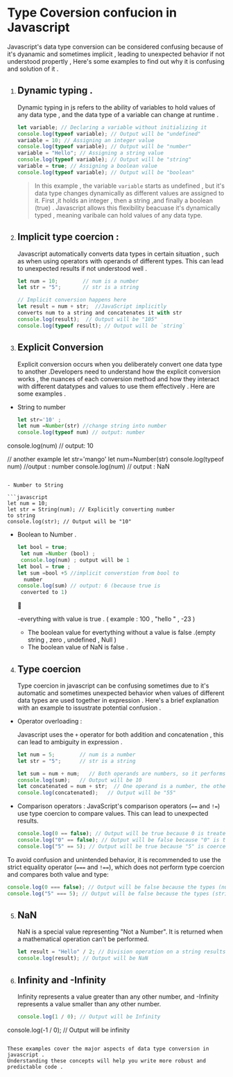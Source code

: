 # Type Coversion confucion in Javascript

Javascript's data type conversion can be considered confusing because of it's dyanamic and sometimes implicit , leading to unexpected behavior if not understood propertly , Here's some examples to find out why it is confusing and solution of it .

1. ## Dynamic typing .

   Dynamic typing in js refers to the ability of variables to hold values of any data type , and the data type of a variable can change at runtime .
   
    ```javascript
    let variable; // Declaring a variable without initializing it
   console.log(typeof variable); // Output will be "undefined"
    variable = 10; // Assigning an integer value
    console.log(typeof variable); // Output will be "number"
    variable = "Hello"; // Assigning a string value
    console.log(typeof variable); // Output will be "string"
    variable = true; // Assigning a boolean value
    console.log(typeof variable); // Output will be "boolean"
    ```
   
   > In this example , the variable `variable` starts as undefined , but it's data type changes dynamically as different values are assigned to it. First ,it holds an integer , then a string ,and finally a boolean (true) . Javascript allows this flexibility beacuase it's dynamically typed , meaning varibale can hold values of any data type.

2. ## Implicit type coercion :

   Javascript automatically converts data types in certain situation , such as when using operators with operands of different types. This can lead to unexpected results if not understood well .
   
    ```javascript
    let num = 10;        // num is a number
    let str = "5";       // str is a string
   
    // Implicit conversion happens here
    let result = num + str;  //JavaScript implicitly
    converts num to a string and concatenates it with str
    console.log(result);  // Output will be "105"
    console.log(typeof result); // Output will be `string`
    ```

3. ## Explicit Conversion
    Explicit conversion occurs when you deliberately convert one data type to another .Developers need to understand how the explicit conversion works , the nuances of each conversion method and how they interact with different datatypes and values to use them effectively . Here are some examples .

- String to number

   ```javascript
  let str='10' ;
   let num =Number(str) //change string into number
  console.log(typeof num) // output: number
  
 console.log(num) // output: 10
  
   // another example
   let str='mango'
   let num=Number(str)
   console.log(typeof num) //output : number
  console.log(num) // output : NaN
   ```

- Number to String

   ```javascript
   let num = 10;
   let str = String(num); // Explicitly converting number
  to string
  console.log(str); // Output will be "10"
  ```

- Boolean to Number .
   ```javascript
   let bool = true;
    let num =Number (bool) ;
    console.log(num) ; output will be 1
   let bool = true ;
   let sum =bool +5 //implicit converstion from bool to
     number
   console.log(sum) // output: 6 (because true is
    converted to 1)
   ```
  
  :memo:
  
   -everything with value is true . ( example : 100 , "hello " , -23 )
   - The boolean value for evertything without a value is false .(empty string , zero , undefined , Null )
   - The boolean value of NaN is false .

4. ## Type coercion
    Type coercion in javascript can be confusing sometimes due to it's automatic and sometimes unexpected behavior when values of different data types are used together in expression . Here's a brief explanation with an example to issustrate potential confusion .

- Operator overloading :

   Javascript uses the `+` operator for both addition and concatenation , this can lead to ambiguity in expression .
  
   ```javascript
   let num = 5;        // num is a number
  let str = "5";      // str is a string
  
  let sum = num + num;   // Both operands are numbers, so it performs addition
   console.log(sum);   // Output will be 10
   let concatenated = num + str;  // One operand is a number, the other is a string, so it performs concatenation
   console.log(concatenated);   // Output will be "55"
   ```

- Comparison operators :
   JavaScript's comparison operators (`==` and `!=`) use type coercion to compare values. This can lead to unexpected results.
  
   ```javascript
  console.log(0 == false); // Output will be true because 0 is treated as false
  console.log("0" == false); // Output will be false because "0" is truthy
  console.log("5" == 5); // Output will be true because "5" is coerced to 5 before comparison
   ```

To avoid confusion and unintended behavior, it is recommended to use the strict equality operator (`===` and `!==`), which does not perform type coercion and compares both value and type:

```javascript
console.log(0 === false); // Output will be false because the types (number and boolean) are different
console.log("5" === 5); // Output will be false because the types (string and number) are different
```

5. ## NaN

    NaN is a special value representing "Not a Number". It is returned when a mathematical operation can't be performed.
   
    ```javascript
    let result = "Hello" / 2; // Division operation on a string results in NaN
    console.log(result); // Output will be NaN
    ```

6. ## Infinity and -Infinity
    Infinity represents a value greater than any other number, and -Infinity represents a value smaller than any other number.
   
   ```javascript
   console.log(1 / 0); // Output will be Infinity
  console.log(-1 / 0); // Output will be infinity
   ```

These examples cover the major aspects of data type conversion in javascript .
Understanding these concepts will help you write more robust and predictable code .
